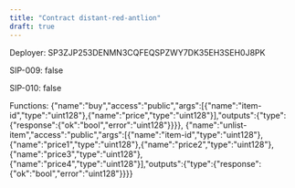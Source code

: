 ```yaml
---
title: "Contract distant-red-antlion"
draft: true
---
```

Deployer: SP3ZJP253DENMN3CQFEQSPZWY7DK35EH3SEH0J8PK

SIP-009: false

SIP-010: false

Functions:
{"name":"buy","access":"public","args":[{"name":"item-id","type":"uint128"},{"name":"price","type":"uint128"}],"outputs":{"type":{"response":{"ok":"bool","error":"uint128"}}}}, {"name":"unlist-item","access":"public","args":[{"name":"item-id","type":"uint128"},{"name":"price1","type":"uint128"},{"name":"price2","type":"uint128"},{"name":"price3","type":"uint128"},{"name":"price4","type":"uint128"}],"outputs":{"type":{"response":{"ok":"bool","error":"uint128"}}}}
